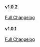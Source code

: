#### v1.0.2

[Full Changelog](https://github.com/yakworks/shipkit/compare/vfalse...v1.0.2)

#### v1.0.1

[Full Changelog](https://github.com/yakworks/shipkit/compare/vfalse...v1.0.1)
